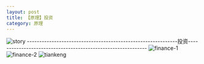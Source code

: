```yaml
---
layout: post
title: 【原理】投资
category: 原理
---
```

![story](http://r74vtd8b0.hd-bkt.clouddn.com/img/story.png)
-------------------------------------------------------------投资-------------------------------------------------------------
![finance-1](http://r74vtd8b0.hd-bkt.clouddn.com/img/finance-1.png)
![finance-2](http://r74vtd8b0.hd-bkt.clouddn.com/img/finance-2.png)
![tiankeng](http://r74vtd8b0.hd-bkt.clouddn.com/img/tiankeng.png)



  




